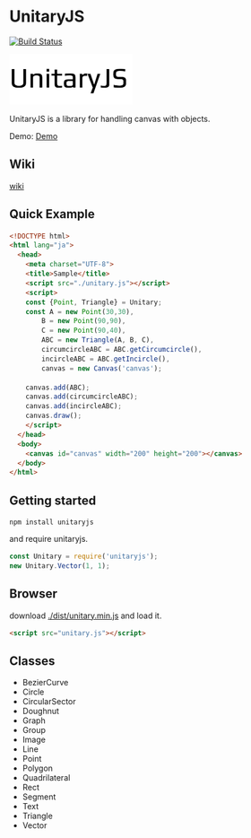 # UnitaryJS

[![Build Status](https://travis-ci.org/pandanoir/unitaryjs.svg?branch=master)](https://travis-ci.org/pandanoir/unitaryjs)

![logo.png](logo.png)

UnitaryJS is a library for handling canvas with objects.

Demo: [Demo](http://pandanoir.net/unitaryjs/sample.html)

## Wiki
[wiki](http://pandanoir.github.io/unitaryjs)


## Quick Example

```html
<!DOCTYPE html>
<html lang="ja">
  <head>
    <meta charset="UTF-8">
    <title>Sample</title>
    <script src="./unitary.js"></script>
    <script>
    const {Point, Triangle} = Unitary;
    const A = new Point(30,30),
        B = new Point(90,90),
        C = new Point(90,40),
        ABC = new Triangle(A, B, C),
        circumcircleABC = ABC.getCircumcircle(),
        incircleABC = ABC.getIncircle(),
        canvas = new Canvas('canvas');

    canvas.add(ABC);
    canvas.add(circumcircleABC);
    canvas.add(incircleABC);
    canvas.draw();
    </script>
  </head>
  <body>
    <canvas id="canvas" width="200" height="200"></canvas>
  </body>
</html>
```

## Getting started

```
npm install unitaryjs
```

and require unitaryjs.

```js
const Unitary = require('unitaryjs');
new Unitary.Vector(1, 1);
```

## Browser
download [./dist/unitary.min.js](https://unpkg.com/unitaryjs/dist/unitary.min.js) and load it.


```html
<script src="unitary.js"></script>
```

## Classes

* BezierCurve
* Circle
* CircularSector
* Doughnut
* Graph
* Group
* Image
* Line
* Point
* Polygon
* Quadrilateral
* Rect
* Segment
* Text
* Triangle
* Vector
